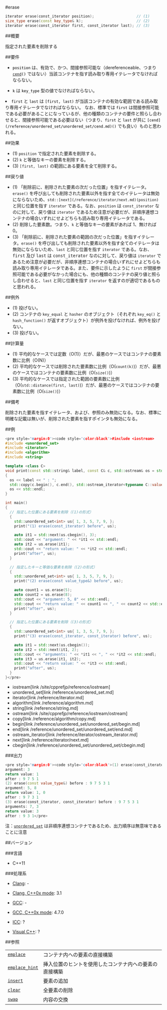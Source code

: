 #erase
```cpp
iterator erase(const_iterator position);                   // (1)
size_type erase(const key_type& k);                        // (2)
iterator erase(const_iterator first, const_iterator last); // (3)
```

##概要

指定された要素を削除する


##要件


- <code style='color:black'>position</code> は、有効で、かつ、間接参照可能な（dereferenceable、つまり <code style='color:black'>[cend](/reference/unordered_set/unordered_set/cend.md)()</code> ではない）当該コンテナを指す読み取り専用イテレータでなければならない。

- <code style='color:black'>k</code> は <code style='color:black'>key_type</code> 型の値でなければならない。
<li><code style='color:black'>first</code> と <code style='color:black'>last</code> は <code style='color:black'>[first, last)</code> が当該コンテナの有効な範囲である読み取り専用イテレータでなければならない。
なお、標準では <code style='color:black'>first</code> は間接参照可能である必要があることになっているが、他の種類のコンテナの要件と照らし合わせると、間接参照可能である必要はない（つまり、<code style='color:black'>first</code> と <code style='color:black'>last</code> が共に <code style='color:black'>[cend](/reference/unordered_set/unordered_set/cend.md)()</code> でも良い）ものと思われる。</li>


##効果

- (1)	`position` で指定された要素を削除する。
- (2)	`k` と等価なキーの要素を削除する。
- (3)	`[first, last)` の範囲にある要素を全て削除する。


##戻り値

- (1)	「削除前に、削除された要素の次だった位置」を指すイテレータ。`erase()` を呼び出しても削除された要素以外を指す全てのイテレータは無効にならないため、`std::[next](/reference/iterator/next.md)(position)` と同じ位置を指す `iterator` である。なお、`position` は `const_iterator` なのに対して、戻り値は `iterator` であるため注意が必要だが、非順序連想コンテナの場合いずれにせよどちらも読み取り専用イテレータである。
- (2)	削除した要素数。つまり、`k` と等価なキーの要素があれば 1、無ければ 0。
- (3)	 「削除前に、削除された要素の範囲の次だった位置」を指すイテレータ。`erase()` を呼び出しても削除された要素以外を指す全てのイテレータは無効にならないため、`last` と同じ位置を指す `iterator` である。なお、<code style='font-size:10pt'>first</code> 及び <code style='font-size:10pt'>last</code> は <code style='font-size:10pt'>const_iterator</code> なのに対して、戻り値は `iterator` であるため注意が必要だが、非順序連想コンテナの場合いずれにせよどちらも読み取り専用イテレータである。また、要件に示したように `first` が間接参照可能である必要がなかった場合にも、他の種類のコンテナの戻り値と照らし合わせると、`last` と同じ位置を指す `iterator` を返すのが適切であるものと思われる。


##例外

- (1)	投げない。
- (2)	コンテナの `key_equal` と `hasher` のオブジェクト（それぞれ `key_eq()` と `hash_function()` が返すオブジェクト）が例外を投げなければ、例外を投げない。
- (3)	投げない。


##計算量

- (1)	平均的なケースでは定数（O(1)）だが、最悪のケースではコンテナの要素数に比例（O(N)）
- (2)	平均的なケースでは削除された要素数に比例（O(`count(k)`)）だが、最悪のケースではコンテナの要素数に比例（O(`size()`)）
- (3)	平均的なケースでは指定された範囲の要素数に比例（O(`std::distance(first, last)`)）だが、最悪のケースではコンテナの要素数に比例（O(`size()`)）


##備考

削除された要素を指すイテレータ、および、参照のみ無効になる。なお、標準に明確な記載は無いが、削除された要素を指すポインタも無効になる。


##例

```cpp
<pre style='margin:0'><code style='color:black'>#include <iostream>
#include <unordered_set>
#include <iterator>
#include <algorithm>
#include <string>

template <class C>
void print(const std::string& label, const C& c, std::ostream& os = std::cout)
{
  os << label << " : ";
  std::copy(c.begin(), c.end(), std::ostream_iterator<typename C::value_type>(os, " "));
  os << std::endl;
}

int main()
{
  // 指定した位置にある要素を削除（(1)の形式）
  {
    std::unordered_set<int> us{ 1, 3, 5, 7, 9, };
    print("(1) erase(const_iterator) before", us);

    auto it1 = std::next(us.cbegin(), 3);
    std::cout << "argument: " << *it1 << std::endl;
    auto it2 = us.erase(it1);
    std::cout << "return value: " << *it2 << std::endl;
    print("after", us);
  }

  // 指定したキーと等価な要素を削除（(2)の形式）
  {
    std::unordered_set<int> us{ 1, 3, 5, 7, 9, };
    print("(2) erase(const value_type&) before", us);

    auto count1 = us.erase(5);
    auto count2 = us.erase(8);
    std::cout << "argument: 5, 8" << std::endl;
    std::cout << "return value: " << count1 << ", " << count2 << std::endl;
    print("after", us);
  }

  // 指定した位置にある要素を削除（(3)の形式）
  {
    std::unordered_set<int> us{ 1, 3, 5, 7, 9, };
    print("(3) erase(const_iterator, const_iterator) before", us);

    auto it1 = std::next(us.cbegin());
    auto it2 = std::next(it1, 2);
    std::cout << "arguments: " << *it1 << ", " << *it2 << std::endl;
    auto it3 = us.erase(it1, it2);
    std::cout << "return value: " << *it3 << std::endl;
    print("after", us);
  }
}</pre>
```
* iostream[link /site/cpprefjp/reference/iostream]
* unordered_set[link /reference/unordered_set.md]
* iterator[link /reference/iterator.md]
* algorithm[link /reference/algorithm.md]
* string[link /reference/string.md]
* ostream[link /site/cpprefjp/reference/iostream/ostream]
* copy[link /reference/algorithm/copy.md]
* begin[link /reference/unordered_set/unordered_set/begin.md]
* end[link /reference/unordered_set/unordered_set/end.md]
* ostream_iterator[link /reference/iterator/ostream_iterator.md]
* next[link /reference/iterator/next.md]
* cbegin[link /reference/unordered_set/unordered_set/cbegin.md]

###出力

```cpp
<pre style='margin:0'><code style='color:black'>(1) erase(const_iterator) before : 9 7 5 3 1
argument: 3
return value: 1
after : 9 7 5 1
(2) erase(const value_type&) before : 9 7 5 3 1
argument: 5, 8
return value: 1, 0
after : 9 7 3 1
(3) erase(const_iterator, const_iterator) before : 9 7 5 3 1
arguments: 7, 3
return value: 3
after : 9 3 1</pre>
```

注：<code style='color:black'>[unordered_set](/reference/unordered_set/unordered_set.md)</code> は非順序連想コンテナであるため、出力順序は無意味であることに注意


##バージョン


###言語

- C++11

###処理系

- [Clang](/implementation#clang.md): -

- [Clang, C++0x mode](/implementation#clang.md): 3.1

- [GCC](/implementation#gcc.md): -

- [GCC, C++0x mode](/implementation#gcc.md): 4.7.0

- [ICC](/implementation#icc.md): ?

- [Visual C++](/implementation#visual_cpp.md): ?

##参照


| | |
|-----------------------------------------------------------------------------------------------------------------------------------------------------|---------------------------------------------------------------------------------|
|<code style='color:black'>[emplace](/reference/unordered_set/unordered_set/emplace.md)</code> |コンテナ内への要素の直接構築 |
|<code style='color:black'>[emplace_hint](/reference/unordered_set/unordered_set/emplace_hint.md)</code> |挿入位置のヒントを使用したコンテナ内への要素の直接構築 |
|<code style='color:black'>[insert](/reference/unordered_set/unordered_set/insert.md)</code> |要素の追加 |
|<code style='color:black'>[clear](/reference/unordered_set/unordered_set/clear.md)</code> |全要素の削除 |
|<code style='color:black'>[swap](/reference/unordered_set/unordered_set/swap.md)</code> |内容の交換 |
